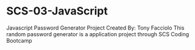 # SCS-03-JavaScript
Javascript Password Generator Project
Created By: Tony Facciolo
This random password generator is a application project through SCS Coding Bootcamp

